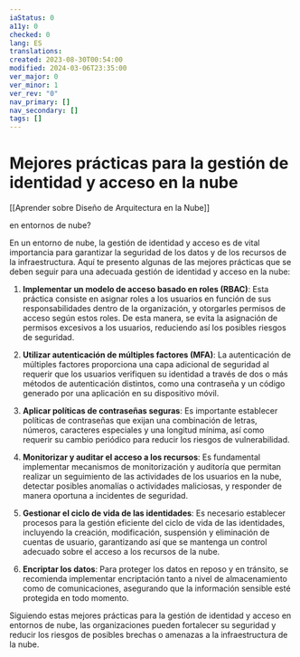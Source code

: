 ```yaml
---
iaStatus: 0
a11y: 0
checked: 0
lang: ES
translations: 
created: 2023-08-30T00:54:00
modified: 2024-03-06T23:35:00
ver_major: 0
ver_minor: 1
ver_rev: "0"
nav_primary: []
nav_secondary: []
tags: []
---
```

# Mejores prácticas para la gestión de identidad y acceso en la nube

[[Aprender sobre Diseño de Arquitectura en la Nube]]

 en entornos de nube?

En un entorno de nube, la gestión de identidad y acceso es de vital importancia para garantizar la seguridad de los datos y de los recursos de la infraestructura. Aquí te presento algunas de las mejores prácticas que se deben seguir para una adecuada gestión de identidad y acceso en la nube:

1. **Implementar un modelo de acceso basado en roles (RBAC)**: Esta práctica consiste en asignar roles a los usuarios en función de sus responsabilidades dentro de la organización, y otorgarles permisos de acceso según estos roles. De esta manera, se evita la asignación de permisos excesivos a los usuarios, reduciendo así los posibles riesgos de seguridad.

2. **Utilizar autenticación de múltiples factores (MFA)**: La autenticación de múltiples factores proporciona una capa adicional de seguridad al requerir que los usuarios verifiquen su identidad a través de dos o más métodos de autenticación distintos, como una contraseña y un código generado por una aplicación en su dispositivo móvil.

3. **Aplicar políticas de contraseñas seguras**: Es importante establecer políticas de contraseñas que exijan una combinación de letras, números, caracteres especiales y una longitud mínima, así como requerir su cambio periódico para reducir los riesgos de vulnerabilidad.

4. **Monitorizar y auditar el acceso a los recursos**: Es fundamental implementar mecanismos de monitorización y auditoría que permitan realizar un seguimiento de las actividades de los usuarios en la nube, detectar posibles anomalías o actividades maliciosas, y responder de manera oportuna a incidentes de seguridad.

5. **Gestionar el ciclo de vida de las identidades**: Es necesario establecer procesos para la gestión eficiente del ciclo de vida de las identidades, incluyendo la creación, modificación, suspensión y eliminación de cuentas de usuario, garantizando así que se mantenga un control adecuado sobre el acceso a los recursos de la nube.

6. **Encriptar los datos**: Para proteger los datos en reposo y en tránsito, se recomienda implementar encriptación tanto a nivel de almacenamiento como de comunicaciones, asegurando que la información sensible esté protegida en todo momento.

Siguiendo estas mejores prácticas para la gestión de identidad y acceso en entornos de nube, las organizaciones pueden fortalecer su seguridad y reducir los riesgos de posibles brechas o amenazas a la infraestructura de la nube.
